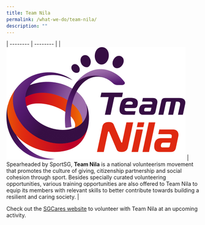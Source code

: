 ```yaml
---
title: Team Nila
permalink: /what-we-do/team-nila/
description: ""
---
```

| -------- | -------- | 
| ![Team Nila](/images/team-nila-logo.png) | Spearheaded by SportSG, **Team Nila** is a national volunteerism movement that promotes the culture of giving, citizenship partnership and social cohesion through sport. Besides specially curated volunteering opportunities, various training opportunities are also offered to Team Nila to equip its members with relevant skills to better contribute towards building a resilient and caring society.  | 

Check out the [SGCares website](https://www.volunteer.gov.sg/volunteer/agencies/agency_details?code=TeamNila) to volunteer with Team Nila at an upcoming activity.